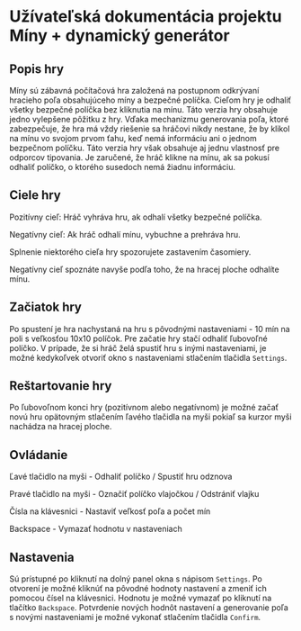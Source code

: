 # Užívateľská dokumentácia projektu Míny + dynamický generátor

## Popis hry

Míny sú zábavná počítačová hra založená na postupnom odkrývaní hracieho poľa obsahujúceho míny a bezpečné políčka. Cieľom hry je odhaliť všetky bezpečné políčka bez kliknutia na mínu. Táto verzia hry obsahuje jedno vylepšene pôžitku z hry. Vďaka mechanizmu generovania poľa, ktoré zabezpečuje, že hra má vždy riešenie sa hráčovi nikdy nestane, že by klikol na mínu vo svojom prvom ťahu, keď nemá informáciu ani o jednom bezpečnom políčku. Táto verzia hry však obsahuje aj jednu vlastnosť pre odporcov tipovania. Je zaručené, že hráč klikne na mínu, ak sa pokusí odhaliť políčko, o ktorého susedoch nemá žiadnu informáciu.

## Ciele hry

Pozitívny cieľ: Hráč vyhráva hru, ak odhalí všetky bezpečné políčka.

Negatívny cieľ: Ak hráč odhalí mínu, vybuchne a prehráva hru.

Splnenie niektorého cieľa hry spozorujete zastavením časomiery.

Negatívny cieľ spoznáte navyše podľa toho, že na hracej ploche odhalíte mínu.

## Začiatok hry

Po spustení je hra nachystaná na hru s pôvodnými nastaveniami - 10 mín na poli s veľkosťou 10x10 políčok. Pre začatie hry stačí odhaliť ľubovoľné políčko. V prípade, že si hráč želá spustiť hru s inými nastaveniami, je možné kedykoľvek otvoriť okno s nastaveniami stlačením tlačidla `Settings`.

## Reštartovanie hry

Po ľubovoľnom konci hry (pozitívnom alebo negatívnom) je možné začať novú hru opätovným stlačením ľavého tlačidla na myši pokiaľ sa kurzor myši nachádza na hracej ploche.

## Ovládanie

Ľavé tlačidlo na myši - Odhaliť políčko / Spustiť hru odznova

Pravé tlačidlo na myši - Označiť políčko vlajočkou / Odstrániť vlajku

Čísla na klávesnici - Nastaviť veľkosť poľa a počet mín

Backspace - Vymazať hodnotu v nastaveniach

## Nastavenia

Sú prístupné po kliknutí na dolný panel okna s nápisom `Settings`. Po otvorení je možné kliknúť na pôvodné hodnoty nastavení a zmeniť ich pomocou čísel na klávesnici. Hodnotu je možné vymazať po kliknutí na tlačítko `Backspace`. Potvrdenie nových hodnôt nastavení a generovanie poľa s novými nastaveniami je možné vykonať stlačením tlačidla `Confirm`.